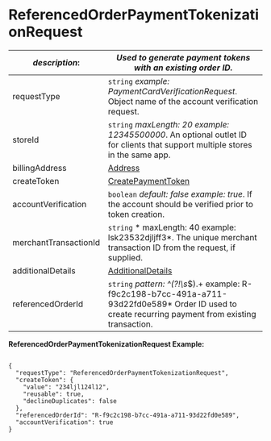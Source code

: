 
# ReferencedOrderPaymentTokenizationRequest

| *description*:   | *Used to generate payment tokens with an existing order ID.*|
|----|----|
| requestType |    ``` string ```  *example: PaymentCardVerificationRequest*. Object name of the account verification request.|
| storeId |    ``` string ```  *maxLength: 20  example: 12345500000*. An optional outlet ID for clients that support multiple stores in the same app.|
| billingAddress |  [Address](?path=docs/schemas-md/Address.md)|  
| createToken | [CreatePaymentToken](?path=docs/schemas-md/CreatePaymentToken.md)|     
| accountVerification |  ``` boolean ```  *default: false  example: true*. If the account should be verified prior to token creation.|
| merchantTransactionId |    ``` string ```   * maxLength: 40 example: lsk23532djljff3*. The unique merchant transaction ID from the request, if supplied.|
| additionalDetails | [AdditionalDetails](?path=docs/schemas-md/AdditionalDetails.md)|
| referencedOrderId |  ``` string ```  *pattern: ^(?!\s*$).+  example: R-f9c2c198-b7cc-491a-a711-93d22fd0e589* Order ID used to create recurring payment from existing transaction.|  

**ReferencedOrderPaymentTokenizationRequest Example:**

```{r}

{
  "requestType": "ReferencedOrderPaymentTokenizationRequest",
  "createToken": {
    "value": "234ljl124l12",
    "reusable": true,
    "declineDuplicates": false
  },
  "referencedOrderId": "R-f9c2c198-b7cc-491a-a711-93d22fd0e589",
  "accountVerification": true
}
```



